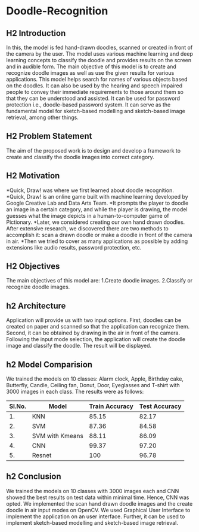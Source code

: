 # Doodle-Recognition

## H2 Introduction
In this, the model is fed hand-drawn doodles, scanned or created in front of the camera by the user. The model uses various machine learning and deep learning concepts to classify the doodle and provides results on the screen and in audible form. The main objective of this model is to create and recognize doodle images as well as use the given results for various applications. This model helps search for names of various objects based on the doodles. It can also be used by the hearing and speech impaired people to convey their immediate requirements to those around them so that they can be understood and assisted. It can be used for password protection i.e., doodle-based password system. It can serve as the fundamental model for sketch-based modelling and sketch-based image retrieval, among other things.

## H2 Problem Statement
The aim of the proposed work is to design and develop a framework to create and classify the doodle images into correct category.

## H2 Motivation
*Quick, Draw! was where we first learned about doodle recognition.
*Quick, Draw! is an online game built with machine learning developed by Google Creative Lab and Data Arts Team.
*It prompts the player to doodle an image in a certain category, and while the player is drawing, the model guesses what the image depicts in a human-to-computer game of Pictionary.
*Later, we considered creating our own hand drawn doodles. After extensive research, we discovered there are two methods to accomplish it: scan a drawn doodle or make a doodle in front of the camera in air.
*Then we tried to cover as many applications as possible by adding extensions like audio results, password protection, etc.

## H2 Objectives
The main objectives of this model are:
1.Create doodle images.
2.Classify or recognize doodle images.

## h2 Architecture
Application will provide us with two input options.
First, doodles can be created on paper and scanned so that the application can recognize them.
Second, it can be obtained by drawing in the air in front of the camera.
Following the input mode selection, the application will create the doodle image and classify the doodle.
The result will be displayed.

## h2 Model Comparision
We trained the models on 10 classes: Alarm clock, Apple, Birthday cake, Butterfly, Candle, Ceiling fan, Donut, Door, Eyeglasses and T-shirt with 3000 images in each class. The results were as follows:

|Sl.No.|Model|Train Accuracy|Test Accuracy|
|------|-----|--------------|-------------|
|1.	   |KNN	 |85.15	        |82.17        |
|2.	   |SVM	 |87.36         |84.58        |
|3.	   |SVM with Kmeans|	88.11|	86.09|
|4.|	CNN	|99.37|	97.20|
|5.	|Resnet	|100	|96.78|
## h2 Conclusion
We trained the models on 10 classes with 3000 images each and CNN showed the best results on test data within minimal time. Hence, CNN was opted. We implemented the scan hand drawn doodle images and the create doodle in air input modes on OpenCV. We used Graphical User Interface to implement the application on an user interface. Further, it can be used to implement sketch-based modelling and sketch-based image retrieval.
